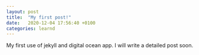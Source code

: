 ```yaml
---
layout: post
title:  "My first post!"
date:   2020-12-04 17:56:40 +0100
categories: learnd
---
```

My first use of jekyll and digital ocean app.
I will write a detailed post soon.
